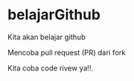 # belajarGithub
Kita akan belajar github


Mencoba pull request (PR) dari fork


Kita coba code rivew ya!!.
